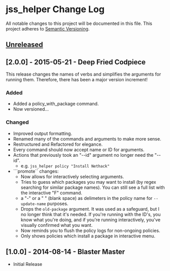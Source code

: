 # jss_helper Change Log

All notable changes to this project will be documented in this file. This project adheres to [Semantic Versioning](http://semver.org/).


## [Unreleased][unreleased]

## [2.0.0] - 2015-05-21 - Deep Fried Codpiece
This release changes the names of verbs and simplifies the arguments for running them. Therefore, there has been a major version increment!

### Added

- Added a policy_with_package command.
- Now versioned...

### Changed

- Improved output formatting.
- Renamed many of the commands and arguments to make more sense.
- Restructured and Refactored for elegance.
- Every command should now accept name or ID for arguments.
- Actions that previously took an "--id" argument no longer need the "--id".
	- e.g. ```jss_helper policy "Install Nethack"```
- ```promote`` changes:
	- Now allows for interactively selecting arguments.
	- Tries to guess which packages you may want to install (by regex searching for similar package names). You can still see a full list with the interactive "F" command.
	-  a "-" or a " " (blank space) as delimeters in the policy name for ```--update-name``` purposes.
	- Drops the ```old-package``` argument. It was used as a safeguard, but I no longer think that it's needed. If you're running with the ID's, you know what you're doing, and if you're running interactively, you've visually confirmed what you want.
	- Now reminds you to flush the policy logs for non-ongoing policies.
	- Only shows policies which install a package in interactive menu.

## [1.0.0] - 2014-08-14 - Blaster Master

- Initial Release

[unreleased]: https://github.com/sheagcraig/jss_helper/compare/v1.0.1...HEAD
[1.0.1]: https://github.com/sheagcraig/jss_helper/compare/v1.0...v1.0.1
